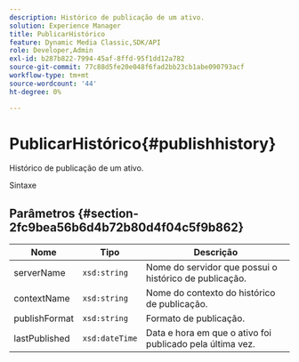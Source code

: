 ```yaml
---
description: Histórico de publicação de um ativo.
solution: Experience Manager
title: PublicarHistórico
feature: Dynamic Media Classic,SDK/API
role: Developer,Admin
exl-id: b287b822-7994-45af-8ffd-95f1dd12a782
source-git-commit: 77c88d5fe20e048f6fad2bb23cb1abe090793acf
workflow-type: tm+mt
source-wordcount: '44'
ht-degree: 0%

---
```


# PublicarHistórico{#publishhistory}

Histórico de publicação de um ativo.

Sintaxe

## Parâmetros {#section-2fc9bea56b6d4b72b80d4f04c5f9b862}

| Nome | Tipo | Descrição |
|---|---|---|
| serverName | `xsd:string` | Nome do servidor que possui o histórico de publicação. |
| contextName | `xsd:string` | Nome do contexto do histórico de publicação. |
| publishFormat | `xsd:string` | Formato de publicação. |
| lastPublished | `xsd:dateTime` | Data e hora em que o ativo foi publicado pela última vez. |

